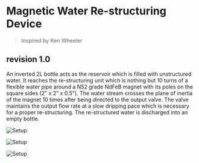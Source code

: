 # Magnetic Water Re-structuring Device
>Inspired by Ken Wheeler

## revision 1.0

An inverted 2L bottle acts as the reservoir which is filled with unstructured water. It reaches the re-structuring unit which is nothing but 10 turns of a flexible water pipe around a N52 grade NdFeB magnet with its poles on the square sides (2" x 2" x 0.5"). The water stream crosses the plane of inertia of the magnet 10 times after being directed to the output valve. The valve maintains the output flow rate at a slow dripping pace which is necessary for a proper re-structuring. The re-structured water is discharged into an empty bottle.

![Setup](https://github.com/MonkHelios/Magnetic-Water-Re-structuring-Setup/blob/master/LRM_20200725_161555-01.jpeg)

![Setup](https://github.com/MonkHelios/Magnetic-Water-Re-structuring-Setup/blob/master/LRM_20200725_161619.jpg)

![Setup](https://github.com/MonkHelios/Magnetic-Water-Re-structuring-Setup/blob/master/LRM_20200723_115612%20(1).jpg)
